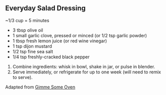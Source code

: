 ## Everyday Salad Dressing

~1/3 cup = 5 minutes

* 3 tbsp olive oil
* 1 small garlic clove, pressed or minced (or 1/2 tsp garlic powder)
* 1 tbsp fresh lemon juice (or red wine vinegar)
* 1 tsp dijon mustard
* 1/2 tsp fine sea salt
* 1/4 tsp freshly-cracked black pepper

1. Combine ingredients: whisk in bowl, shake in jar, or pulse in blender.
2. Serve immediately, or refrigerate for up to one week (will need to remix to serve).

Adapted from [Gimme Some Oven](https://www.gimmesomeoven.com/salad-dressing/)
